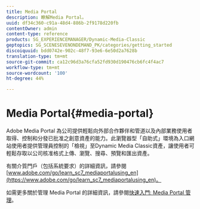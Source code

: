 ```yaml
---
title: Media Portal
description: 瞭解Media Portal。
uuid: df34c360-c91a-48d4-886b-2f9178d220fb
contentOwner: admin
content-type: reference
products: SG_EXPERIENCEMANAGER/Dynamic-Media-Classic
geptopics: SG_SCENESEVENONDEMAND_PK/categories/getting_started
discoiquuid: bdd0742e-902c-48f7-93e6-6e50d2a7628b
translation-type: tm+mt
source-git-commit: ca12c96d3a76cfa52fd930d190476cb6fc4f4ac7
workflow-type: tm+mt
source-wordcount: '100'
ht-degree: 44%

---
```



# Media Portal{#media-portal}

Adobe Media Portal 為公司提供輕鬆向外部合作夥伴和管道以及內部業務使用者取得、控制和分發已批准之創意資產的能力。此瀏覽器型「自助式」環境為入口網站使用者提供管理員控制的「檢視」至Dynamic Media Classic資產，讓使用者可輕鬆存取以公司核准格式上傳、瀏覽、搜尋、預覽和匯出資產。

有關介質門戶（包括系統要求）的詳細資訊，請參閱[www.adobe.com/go/learn_sc7_mediaportalusing_en](https://www.adobe.com/go/learn_sc7_mediaportalusing_en)。

如需更多關於管理 Media Portal 的詳細資訊，請參閱[快速入門: Media Portal 管理](quick-start-media-portal-administration.md#quick_start_media_portal_administration)。
